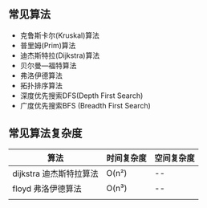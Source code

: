 ## 常见算法

- 克鲁斯卡尔(Kruskal)算法
- 普里姆(Prim)算法
- 迪杰斯特拉(Dijkstra)算法
- 贝尔曼—福特算法
- 弗洛伊德算法
- 拓扑排序算法
- 深度优先搜索DFS(Depth First Search)
- 广度优先搜索BFS (Breadth First Search)

## 常见算法复杂度

| 算法               | 时间复杂度 | 空间复杂度 |
| ---------------- | ----- | ----- |
| dijkstra 迪杰斯特拉算法 | O(n²) | --    |
| floyd 弗洛伊德算法     | O(n³) | --    |
|                  |       |       |